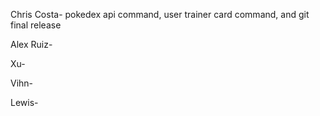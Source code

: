Chris Costa- pokedex api command, user trainer card command, and git final release


Alex Ruiz-

Xu-


Vihn-



Lewis- 
